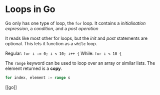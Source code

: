 # Loops in Go
Go only has one type of loop, the `for` loop. It contains a _initialisation expression_, a _condition_, and a _post operation_

It reads like most other for loops, but the _init_ and _post_ statements are optional. 
This lets it function as a `while` loop.

Regular: `for i := 0; i < 10; i++ {`
While: `for i < 10 {`

The `range` keyword can be used to loop over an array or similar lists. The element returned is a **copy**.
```go
for index, element := range s
```

[[go]]